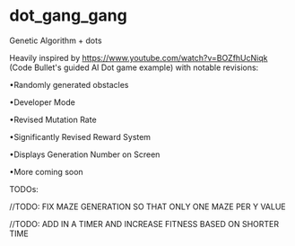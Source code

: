 # dot_gang_gang
Genetic Algorithm + dots

Heavily inspired by https://www.youtube.com/watch?v=BOZfhUcNiqk (Code Bullet's guided AI Dot game example) with notable revisions:

•Randomly generated obstacles

•Developer Mode

•Revised Mutation Rate

•Significantly Revised Reward System

•Displays Generation Number on Screen

•More coming soon





TODOs:

  //TODO: FIX MAZE GENERATION SO THAT ONLY ONE MAZE PER Y VALUE
  
  //TODO: ADD IN A TIMER AND INCREASE FITNESS BASED ON SHORTER TIME


